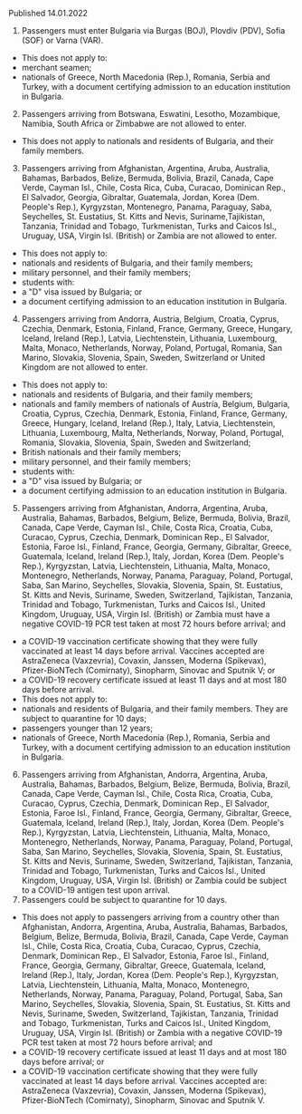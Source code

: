 Published 14.01.2022
1. Passengers must enter Bulgaria via Burgas (BOJ), Plovdiv (PDV), Sofia (SOF) or Varna (VAR).
- This does not apply to:
- merchant seamen;
- nationals of Greece, North Macedonia (Rep.), Romania, Serbia and Turkey, with a document certifying admission to an education institution in Bulgaria.
2. Passengers arriving from Botswana, Eswatini, Lesotho, Mozambique, Namibia, South Africa or Zimbabwe are not allowed to enter.
- This does not apply to nationals and residents of Bulgaria, and their family members.
3. Passengers arriving from Afghanistan, Argentina, Aruba, Australia, Bahamas, Barbados, Belize, Bermuda, Bolivia, Brazil, Canada, Cape Verde, Cayman Isl., Chile, Costa Rica, Cuba, Curacao, Dominican Rep., El Salvador, Georgia, Gibraltar, Guatemala, Jordan, Korea (Dem. People's Rep.), Kyrgyzstan, Montenegro, Panama, Paraguay, Saba, Seychelles, St. Eustatius, St. Kitts and Nevis, Suriname,Tajikistan, Tanzania, Trinidad and Tobago, Turkmenistan, Turks and Caicos Isl., Uruguay, USA, Virgin Isl. (British) or Zambia are not allowed to enter.
- This does not apply to:
- nationals and residents of Bulgaria, and their family members;
- military personnel, and their family members;
- students with:
- a "D" visa issued by Bulgaria; or
- a document certifying admission to an education institution in Bulgaria.
4. Passengers arriving from Andorra, Austria, Belgium, Croatia, Cyprus, Czechia, Denmark, Estonia, Finland, France, Germany, Greece, Hungary, Iceland, Ireland (Rep.), Latvia, Liechtenstein, Lithuania, Luxembourg, Malta, Monaco, Netherlands, Norway, Poland, Portugal, Romania, San Marino, Slovakia, Slovenia, Spain, Sweden, Switzerland or United Kingdom are not allowed to enter.
- This does not apply to:
- nationals and residents of Bulgaria, and their family members;
- nationals and family members of nationals of Austria, Belgium, Bulgaria, Croatia, Cyprus, Czechia, Denmark, Estonia, Finland, France, Germany, Greece, Hungary, Iceland, Ireland (Rep.), Italy, Latvia, Liechtenstein, Lithuania, Luxembourg, Malta, Netherlands, Norway, Poland, Portugal, Romania, Slovakia, Slovenia, Spain, Sweden and Switzerland;
- British nationals and their family members;
- military personnel, and their family members;
- students with:
- a "D" visa issued by Bulgaria; or
- a document certifying admission to an education institution in Bulgaria.
5. Passengers arriving from Afghanistan, Andorra, Argentina, Aruba, Australia, Bahamas, Barbados, Belgium, Belize, Bermuda, Bolivia, Brazil, Canada, Cape Verde, Cayman Isl., Chile, Costa Rica, Croatia, Cuba, Curacao, Cyprus, Czechia, Denmark, Dominican Rep., El Salvador, Estonia, Faroe Isl., Finland, France, Georgia, Germany, Gibraltar, Greece, Guatemala, Iceland, Ireland (Rep.), Italy, Jordan, Korea (Dem. People's Rep.), Kyrgyzstan, Latvia, Liechtenstein, Lithuania, Malta, Monaco, Montenegro, Netherlands, Norway, Panama, Paraguay, Poland, Portugal, Saba, San Marino, Seychelles, Slovakia, Slovenia, Spain, St. Eustatius, St. Kitts and Nevis, Suriname, Sweden, Switzerland, Tajikistan, Tanzania, Trinidad and Tobago, Turkmenistan, Turks and Caicos Isl., United Kingdom, Uruguay, USA, Virgin Isl. (British) or Zambia must have a negative COVID-19 PCR test taken at most 72 hours before arrival; and
- a COVID-19 vaccination certificate showing that they were fully vaccinated at least 14 days before arrival. Vaccines accepted are AstraZeneca (Vaxzevria), Covaxin, Janssen, Moderna (Spikevax), Pfizer-BioNTech (Comirnaty), Sinopharm, Sinovac and Sputnik V; or
- a COVID-19 recovery certificate issued at least 11 days and at most 180 days before arrival.
- This does not apply to:
- nationals and residents of Bulgaria, and their family members. They are subject to quarantine for 10 days;
- passengers younger than 12 years;
- nationals of Greece, North Macedonia (Rep.), Romania, Serbia and Turkey, with a document certifying admission to an education institution in Bulgaria.
6. Passengers arriving from Afghanistan, Andorra, Argentina, Aruba, Australia, Bahamas, Barbados, Belgium, Belize, Bermuda, Bolivia, Brazil, Canada, Cape Verde, Cayman Isl., Chile, Costa Rica, Croatia, Cuba, Curacao, Cyprus, Czechia, Denmark, Dominican Rep., El Salvador, Estonia, Faroe Isl., Finland, France, Georgia, Germany, Gibraltar, Greece, Guatemala, Iceland, Ireland (Rep.), Italy, Jordan, Korea (Dem. People's Rep.), Kyrgyzstan, Latvia, Liechtenstein, Lithuania, Malta, Monaco, Montenegro, Netherlands, Norway, Panama, Paraguay, Poland, Portugal, Saba, San Marino, Seychelles, Slovakia, Slovenia, Spain, St. Eustatius, St. Kitts and Nevis, Suriname, Sweden, Switzerland, Tajikistan, Tanzania, Trinidad and Tobago, Turkmenistan, Turks and Caicos Isl., United Kingdom, Uruguay, USA, Virgin Isl. (British) or Zambia could be subject to a COVID-19 antigen test upon arrival.
7. Passengers could be subject to quarantine for 10 days.
- This does not apply to passengers arriving from a country other than Afghanistan, Andorra, Argentina, Aruba, Australia, Bahamas, Barbados, Belgium, Belize, Bermuda, Bolivia, Brazil, Canada, Cape Verde, Cayman Isl., Chile, Costa Rica, Croatia, Cuba, Curacao, Cyprus, Czechia, Denmark, Dominican Rep., El Salvador, Estonia, Faroe Isl., Finland, France, Georgia, Germany, Gibraltar, Greece, Guatemala, Iceland, Ireland (Rep.), Italy, Jordan, Korea (Dem. People's Rep.), Kyrgyzstan, Latvia, Liechtenstein, Lithuania, Malta, Monaco, Montenegro, Netherlands, Norway, Panama, Paraguay, Poland, Portugal, Saba, San Marino, Seychelles, Slovakia, Slovenia, Spain, St. Eustatius, St. Kitts and Nevis, Suriname, Sweden, Switzerland, Tajikistan, Tanzania, Trinidad and Tobago, Turkmenistan, Turks and Caicos Isl., United Kingdom, Uruguay, USA, Virgin Isl. (British) or Zambia with a negative COVID-19 PCR test taken at most 72 hours before arrival; and
- a COVID-19 recovery certificate issued at least 11 days and at most 180 days before arrival; or
- a COVID-19 vaccination certificate showing that they were fully vaccinated at least 14 days before arrival. Vaccines accepted are: AstraZeneca (Vaxzevria), Covaxin, Janssen, Moderna (Spikevax), Pfizer-BioNTech (Comirnaty), Sinopharm, Sinovac and Sputnik V.